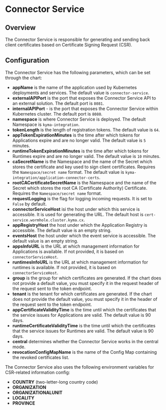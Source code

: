 # Connector Service

## Overview

The Connector Service is responsible for generating and sending back client certificates based on Certificate Signing Request (CSR).

## Configuration

The Connector Service has the following parameters, which can be set through the chart:
- **appName** is the name of the application used by Kubernetes deployments and services. The default value is `connector-service`.
- **externalAPIPort** is the port that exposes the Connector Service API to an external solution. The default port is `8081`.
- **internalAPIPort** - is the port that exposes the Connector Service within Kubernetes cluster. The default port is `8080`.
- **namespace** is where Connector Service is deployed. The default Namespace is `kyma-integration`.
- **tokenLength** is the length of registration tokens. The default value is `64`.
- **appTokenExpirationMinutes** is the time after which tokens for Applications expire and are no longer valid. The default value is `5` minutes.
- **runtimeTokenExpirationMinutes** is the time after which tokens for Runtimes expire and are no longer valid. The default value is `10` minutes.
- **caSecretName** is the Namespace and the name of the Secret which stores the certificate and key used to sign client certificates. Requires the `Namespace/secret name` format. The default value is `kyma-integration/application-connector-certs`.
- **rootCACertificateSecretName** is the Namespace and the name of the Secret which stores the root CA (Certificate Authority) Certificate. Requires the `Namespace/secret name` format.
- **requestLogging** is the flag for logging incoming requests. It is set to `False` by default.
- **connectorServiceHost** isi the host under which this service is accessible. It is used for generating the URL. The default host is `cert-service.wormhole.cluster.kyma.cx`.
- **appRegistryHost** the host under which the Application Registry is accessible. The default value is an empty string.
- **eventsHost** the host under which the event service is accessible. The default value is an empty string.
- **appsInfoURL** is the URL at which management information for Applications is available. If not provided, it is based on `connectorServiceHost`.
- **runtimesInfoURL** is the URL at which management information for runtimes is available. If not provided, it is based on `connectorServiceHost`.
- **group** is the group for which certificates are generated. If the chart does not provide a default value, you must specify it in the request header of the request sent to the token endpoint.
- **tenant** is the tenant for which certificates are generated. If the chart does not provide the default value, you must specify it in the header of the request sent to the token endpoint.
- **appCertificateValidityTime** is the time until which the certificates that the service issues for Applications are valid. The default value is 90 days.
- **runtimeCertificateValidityTime** is the time until which the certificates that the service issues for Runtimes are valid. The default value is 90 days.
- **central** determines whether the Connector Service works in the central mode.
- **revocationConfigMapName** is the name of the Config Map containing the revoked certificates list.

The Connector Service also uses the following environment variables for CSR-related information config:
- **COUNTRY** (two-letter-long country code)
- **ORGANIZATION**
- **ORGANIZATIONALUNIT**
- **LOCALITY**
- **PROVINCE**

